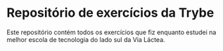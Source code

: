 # Repositório de exercícios da Trybe

Este repositório contém todos os exercícios que fiz enquanto estudei na melhor escola de tecnologia do lado sul da Via Láctea.
